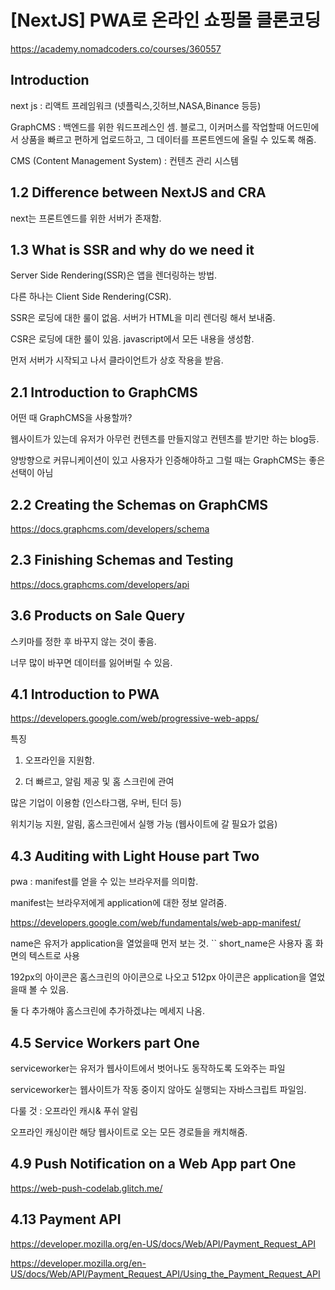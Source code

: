 # [NextJS] PWA로 온라인 쇼핑몰 클론코딩

https://academy.nomadcoders.co/courses/360557

## Introduction

next js : 리액트 프레임워크 (넷플릭스,깃허브,NASA,Binance 등등)

GraphCMS : 백엔드를 위한 워드프레스인 셈. 블로그, 이커머스를 작업할때 어드민에서 상품을 빠르고 편하게 업로드하고, 그 데이터를 프론트엔드에 올릴 수 있도록 해줌.

CMS (Content Management System) : 컨텐츠 관리 시스템

## 1.2 Difference between NextJS and CRA

next는 프론트엔드를 위한 서버가 존재함.

## 1.3 What is SSR and why do we need it 

Server Side Rendering(SSR)은 앱을 렌더링하는 방법.

다른 하나는 Client Side Rendering(CSR).

SSR은 로딩에 대한 룰이 없음. 서버가 HTML을 미리 렌더링 해서 보내줌.

CSR은 로딩에 대한 룰이 있음. javascript에서 모든 내용을 생성함.

먼저 서버가 시작되고 나서 클라이언트가 상호 작용을 받음.

## 2.1 Introduction to GraphCMS 

어떤 때 GraphCMS을 사용할까?

웹사이트가 있는데 유저가 아무런 컨텐츠를 만들지않고 컨텐츠를 받기만 하는 blog등.

양방향으로 커뮤니케이션이 있고 사용자가 인증해야하고 그럴 때는 GraphCMS는 좋은 선택이 아님

## 2.2 Creating the Schemas on GraphCMS

https://docs.graphcms.com/developers/schema

## 2.3 Finishing Schemas and Testing

https://docs.graphcms.com/developers/api

## 3.6 Products on Sale Query

스키마를 정한 후 바꾸지 않는 것이 좋음.

너무 많이 바꾸면 데이터를 잃어버릴 수 있음.

## 4.1 Introduction to PWA

https://developers.google.com/web/progressive-web-apps/


특징

1. 오프라인을 지원함.

2. 더 빠르고, 알림 제공 및 홈 스크린에 관여


많은 기업이 이용함 (인스타그램, 우버, 틴더 등)

위치기능 지원, 알림, 홈스크린에서 실행 가능 (웹사이트에 갈 필요가 없음)

## 4.3 Auditing with Light House part Two

pwa : manifest를 얻을 수 있는 브라우저를 의미함.

manifest는 브라우저에게 application에 대한 정보 알려줌.

https://developers.google.com/web/fundamentals/web-app-manifest/

name은 유저가 application을 열었을때 먼저 보는 것.
``
short_name은 사용자 홈 화면의 텍스트로 사용

192px의 아이콘은 홈스크린의 아이콘으로 나오고 512px 아이콘은 application을 열었을때 볼 수 있음.

둘 다 추가해야 홈스크린에 추가하겠냐는 메세지 나옴.

## 4.5 Service Workers part One

serviceworker는 유저가 웹사이트에서 벗어나도 동작하도록 도와주는 파일

serviceworker는 웹사이트가 작동 중이지 않아도 실행되는 자바스크립트 파일임.

다룰 것 : 오프라인 캐시& 푸쉬 알림

오프라인 캐싱이란 해당 웹사이트로 오는 모든 경로들을 캐치해줌.

## 4.9 Push Notification on a Web App part One 

https://web-push-codelab.glitch.me/

## 4.13 Payment API

https://developer.mozilla.org/en-US/docs/Web/API/Payment_Request_API

https://developer.mozilla.org/en-US/docs/Web/API/Payment_Request_API/Using_the_Payment_Request_API